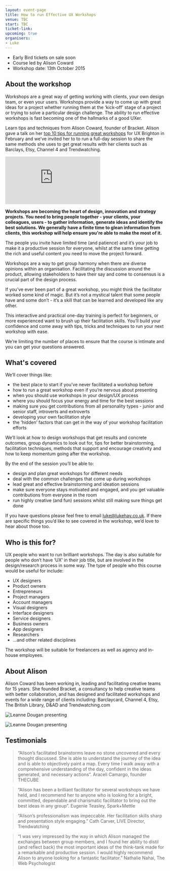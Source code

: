 ```yaml
---
layout: event-page  
title: How to run Effective UX Workshops
venue: TBC
start: TBC
ticket-link: 
upcoming: true
organisers:
- Luke
---
```


- Early Bird tickets on sale soon
- Course led by Alison Coward
- Workshop date: 13th October 2015

## About the workshop

Workshops are a great way of getting working with clients, your own design team, or even your users. Workshops provide a way to come up with great ideas for a project whether running them at the ‘kick-off’ stage of a project or trying to solve a particular design challenge. The ability to run effective workshops is fast becoming one of the hallmarks of a good UXer.

Learn tips and techniques from Alison Coward, founder of Bracket. Alison gave a talk on her [top 10 tips for running great workshops](http://uxbrighton.org.uk/people-skills-for-uxers/ "") for UX Brighton in February and we’ve invited her to to run a full-day session to share the same methods she uses to get great results with her clients such as Barclays, Etsy, Channel 4 and Trendwatching.

<div class="responsive-height-limiter"><div class="embed-container hd"><iframe src="https://www.youtube.com/embed/3RwvbJgLwFA" frameborder="0" scrolling="no" allowfullscreen></iframe></div></div>
 
**Workshops are becoming the heart of design, innovation and strategy projects.  You need to bring people together - your clients, your colleagues, users - to gather information, generate ideas and identify the best solutions. We generally have a finite time to glean information from clients, this workshop will help ensure you're able to make the most of it.**

The people you invite have limited time (and patience) and it’s your job to make it a productive session for everyone, whilst at the same time getting the rich and useful content you need to move the project forward. 

Workshops are a way to get group harmony when there are diverse opinions within an organisation. Facilitating the discussion around the product, allowing stakeholders to have their say and come to consensus is a crucial part of the design process.

If you’ve ever been part of a great workshop, you might think the facilitator worked some kind of magic. But it’s not a mystical talent that some people have and some don’t - it’s a skill that can be learned and developed like any other.

This interactive and practical one-day training is perfect for beginners, or more experienced want to brush up their facilitation skills. You’ll build your confidence and come away with tips, tricks and techniques to run your next workshop with ease.

We’re limiting the number of places to ensure that the course is intimate and you can get your questions answered.

## What's covered

We’ll cover things like:

- the best place to start if you’ve never facilitated a workshop before 
- how to run a great workshop even if you’re nervous about presenting
- when you should use workshops in your design/UX process
- where you should focus your energy and time for the best sessions
- making sure you get contributions from all personality types - junior and senior staff, introverts and extroverts
- developing your own facilitation style
- the ‘hidden’ factors that can get in the way of your workshop facilitation efforts

We’ll look at how to design workshops that get results and concrete outcomes, group dynamics to look out for, tips for better brainstorming, facilitation techniques, methods that support and encourage creativity and how to keep momentum going after the workshop.

By the end of the session you’ll be able to:

- design and plan great workshops for different needs
- deal with the common challenges that come up during workshops
- lead great and effective brainstorming and ideation sessions
- make sure everyone stays motivated and engaged, and you get valuable contributions from everyone in the room
- run highly creative (and fun) sessions whilst still making sure things get done

If you have questions please feel free to email [luke@lukehay.co.uk](mailto:luke@lukehay.co.uk ""). If there are specific things you’d like to see covered in the workshop, we’d love to hear about those too.

## Who is this for?

UX people who want to run brilliant workshops. The day is also suitable for people who don’t have ‘UX’ in their job title, but are involved in the design/research process in some way. The type of people who this course would be useful for include:

- UX designers
- Product owners
- Entrepreneurs
- Project managers
- Account managers
- Visual designers
- Interface designers
- Service designers
- Business owners
- App designers
- Researchers
- ...and other related disciplines

The workshop will be suitable for freelancers as well as agency and in-house employees.

## About Alison

Alison Coward has been working in, leading and facilitating creative teams for 15 years. She founded Bracket, a consultancy to help creative teams with better collaboration, and has designed and facilitated workshops and events for a wide range of clients including: Barclaycard, Channel 4, Etsy, The British Library, D&AD and Trendwatching.com

<img src="http://www.lukehay.co.uk/wp-content/uploads/2015/07/alisoncoward.jpg"
srcset="http://www.lukehay.co.uk/wp-content/uploads/2015/07/alisoncoward.jpg
1024w" alt="Leanne Dougan presenting" />

<img src="http://www.lukehay.co.uk/wp-content/uploads/2015/07/alisoncoward.jpg"
srcset="http://www.lukehay.co.uk/wp-content/uploads/2015/07/alisoncoward.jpg
104w" alt="Leanne Dougan presenting" />

## Testimonials

<blockquote>“Alison’s facilitated brainstorms leave no stone uncovered and every thought discussed. She is able to understand the journey of the idea and is able to objectively paint a map. Every time I walk away with a comprehensive understanding of the day, confident in the ideas generated, and necessary actions”. Araceli Camargo, founder THECUBE</blockquote>

<blockquote>“Alison has been a brilliant facilitator for several workshops we have held, and I recommend her to anyone who is looking for a bright, committed, dependable and charismatic facilitator to bring out the best ideas in any group”. Eugenie Teasley, Spark+Mettle</blockquote>

<blockquote>“Alison’s professionalism was impeccable. Her facilitation skills sharp and presentation style engaging.” Cath Carver, LIVE Director, Trendwatching</blockquote>

<blockquote>“I was very impressed by the way in which Alison managed the exchanges between group members, and I found her ability to distil (and reflect back) the most important ideas of the think-tank made for a remarkable and productive session. I would highly recommend Alison to anyone looking for a fantastic facilitator.” Nathalie Nahai, The Web Psychologist</blockquote>
